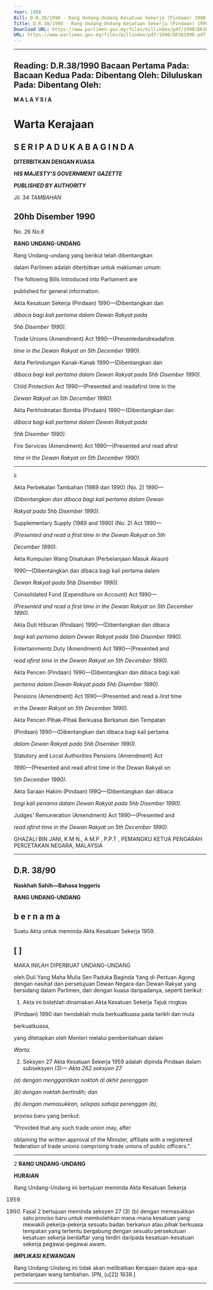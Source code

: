 ```yaml
---
Year: 1990
Bill: D.R.38/1990 - Rang Undang-Undang Kesatuan Sekerja (Pindaan) 1990 (Lulus)
Title: D.R.38/1990 - Rang Undang-Undang Kesatuan Sekerja (Pindaan) 1990 (Lulus)
Download URL: https://www.parlimen.gov.my/files/billindex/pdf/1990/DR381990.pdf
URL: https://www.parlimen.gov.my/files/billindex/pdf/1990/DR381990.pdf
---
```

---
Reading:
D.R.38/1990
Bacaan Pertama Pada:
Bacaan Kedua Pada:
Dibentang Oleh:
Diluluskan Pada:
Dibentang Oleh:
---

**M A L A Y S I A**

# Warta Kerajaan

## S E R I P A D U K A B A G I N D A

**DITERBITKAN DENGAN KUASA**

**_HIS MAJESTY'S GOVERNMENT GAZETTE_**

**_PUBLISHED BY AUTHORITY_**

Jil. 34 _TAMBAHAN_
## 20hb Disember 1990
No. 26 _No.6_

**RANG UNDANG-UNDANG**

Rang Undang-undang yang berikut telah dibentangkan

dalam Parlimen adalah diterbitkan untuk makluman
umum:

The following Bills introduced into Parliament are

published for general information:

Akta Kesatuan Sekerja (Pindaan) 1990—(Dibentangkan dan

_dibaca bagi kali pertama dalam Dewan Rakyat pada_

_5hb Disember 1990)._

Trade Unions (Amendment) Act 1990—(Presentedandreadafirst

_time in the Dewan Rakyat on 5th December 1990)._

Akta Perlindungan Kanak-Kanak 1990—(Dibentangkan dan

_dibaca bagi kali pertama dalam Dewan Rakyat pada 5hb_
_Disember 1990)._

Child Protection Act 1990—(Presented and readafirst time in the

_Dewan Rakyat on 5th December 1990)._

Akta Perkhidmatan Bomba (Pindaan) 1990—(Dibentangkan dan

_dibaca bagi kali pertama dalam Dewan Rakyat pada_

_5hb Disember 1990)._

Fire Services (Amendment) Act 1990—(Presented and read afirst

_time in the Dewan Rakyat on 5th December 1990)._


-----

ii

Akta Perbekalan Tambahan (1989 dan 1990) (No. 2) 1990—

_(Dibentangkan dan dibaca bagi kali pertama dalam Dewan_

_Rakyat pada 5hb Disember 1990)._

Supplementary Supply (1989 and 1990) (No. 2) Act 1990—

_(Presented and read a first time in the Dewan Rakyat on 5th_

_December 1990)._

Akta Kumpulan Wang Disatukan (Perbelanjaan Masuk Akaun)

1990—(Dibentangkan dan dibaca bagi kali pertama dalam

_Dewan Rakyat pada 5hb Disember 1990)._

Consolidated Fund (Expenditure on Account) Act 1990—

_(Presented and read a first time in the Dewan Rakyat on_
_5th December 1990)._

Akta Duti Hiburan (Pindaan) 1990—(Dibentangkan dan dibaca

_bagi kali pertama dalam Dewan Rakyat pada 5hb Disember_
_1990)._

Entertainments Duty (Amendment) Act 1990—(Presented and

_read afirst time in the Dewan Rakyat on 5th December 1990)._

Akta Pencen (Pindaan) 1990—(Dibentangkan dan dibaca bagi kali

_pertama dalam Dewan Rakyat pada 5hb Disember 1990)._

Pensions (Amendment) Act 1990—(Presented and read a /irst time

_in the Dewan Rakyat on 5th December 1990)._

Akta Pencen Pihak-Pihak Berkuasa Berkanun dan Tempatan

(Pindaan) 1990—(Dibentangkan dan dibaca bagi kali pertama

_dalam Dewan Rakyat pada 5hb Disember 1990)._

Statutory and Local Authorities Pensions (Amendment) Act

1990—(Presented and read afirst time in the Dewan Rakyat on

_5th December 1990)._

Akta Saraan Hakim (Pindaan) l99Q—(Dibentangkan dan dibaca

_bagi kali penama dalam Dewan Rakyat pada 5hb Disember_
_1990)._

Judges' Remuneration (Amendment) Act 1990—(Presented and

_read afirst time in the Dewan Rakyat on 5th December 1990)._

GHAZALI BIN JANI, K M N., A M.P , P.P.T , PEMANGKU KETUA PENGARAH PERCETAKAN NEGARA, MALAYSIA


-----

## D.R. 38/90

**Naskhah Sahih—Bahasa Inggeris**

**RANG UNDANG-UNDANG**

## b e r n a m a

Suatu Akta untuk meminda Akta Kesatuan Sekerja 1959.

## [ ]

MAKA INILAH DIPERBUAT UNDANG-UNDANG

oleh Duli Yang Maha Mulia Sen Paduka Baginda Yang
di-Pertuan Agong dengan nasihat dan persetujuan Dewan
Negara dan Dewan Rakyat yang bersidang dalam Parlimen,
dan dengan kuasa daripadanya, seperti berikut:

1. Akta ini bolehlah dinamakan Akta Kesatuan Sekerja Tajuk ringkas

(Pindaan) 1990 dan hendaklah mula berkuatkuasa pada tarikh dan mula

berkuatkuasa,

yang ditetapkan oleh Menteri melalui pemberitahuan dalam

_Warta._

2. Seksyen 27 Akta Kesatuan Sekerja 1959 adalah dipinda Pindaan
dalam subseksyen (3)— _Akta 262.seksyen 27._

_(a) dengan menggantikan noktah di akhir perenggan_

_(b) dengan noktah bertindih; dan_

_(b) dengan memasukkan, selepas sahaja perenggan (b),_

proviso baru yang berikut:

"Provided that any such trade union may, after

obtaining the written approval of the Minister,
affiliate with a registered federation of trade unions
comprising trade unions of public officers.".


-----

2 **RANG UNDANG-UNDANG**

**HURAIAN**

Rang Undang-Undang ini bertujuan meminda Akta Kesatuan Sekerja

1959.

2. Fasal 2 bertujuan meminda seksyen 27 (3) (b) dengan memasukkan
satu proviso baru untuk membolehkan mana-mana kesatuan yang
mewakili pekerja-pekerja sesuatu badan berkanun atau pihak berkuasa
tempatan yang tertentu bergabung dengan sesuatu persekutuan kesatuan
sekerja berdaftar yang terdiri daripada kesatuan-kesatuan sekerja
pegawai-pegawai awam.

**_IMPLIKASl_** **_KEWANGAN_**

Rang Undang-Undang ini tidak akan melibatkan Kerajaan dalam apa-apa
perbelanjaan wang tambahan. [PN, (u[2]) 1638.]


-----

